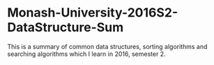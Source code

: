 # Monash-University-2016S2-DataStructure-Sum
This is a summary of common data structures, sorting algorithms and searching algorithms which I learn in 2016, semester 2.
